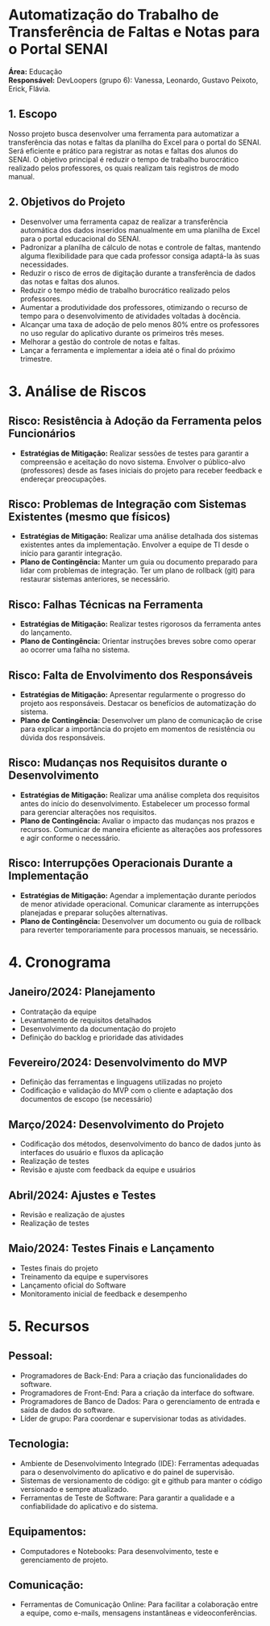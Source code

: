 # Automatização do Trabalho de Transferência de Faltas e Notas para o Portal SENAI

**Área:** Educação  
**Responsável:** DevLoopers (grupo 6): Vanessa, Leonardo, Gustavo Peixoto, Erick, Flávia.

## 1. Escopo
Nosso projeto busca desenvolver uma ferramenta para automatizar a transferência das notas e faltas da planilha do Excel para o portal do SENAI. Será eficiente e prático para registrar as notas e faltas dos alunos do SENAI. O objetivo principal é reduzir o tempo de trabalho burocrático realizado pelos professores, os quais realizam tais registros de modo manual.

## 2. Objetivos do Projeto
- Desenvolver uma ferramenta capaz de realizar a transferência automática dos dados inseridos manualmente em uma planilha de Excel para o portal educacional do SENAI.
- Padronizar a planilha de cálculo de notas e controle de faltas, mantendo alguma flexibilidade para que cada professor consiga adaptá-la às suas necessidades.
- Reduzir o risco de erros de digitação durante a transferência de dados das notas e faltas dos alunos.
- Reduzir o tempo médio de trabalho burocrático realizado pelos professores.
- Aumentar a produtividade dos professores, otimizando o recurso de tempo para o desenvolvimento de atividades voltadas à docência.
- Alcançar uma taxa de adoção de pelo menos 80% entre os professores no uso regular do aplicativo durante os primeiros três meses.
- Melhorar a gestão do controle de notas e faltas.
- Lançar a ferramenta e implementar a ideia até o final do próximo trimestre.

# 3. Análise de Riscos

## Risco: Resistência à Adoção da Ferramenta pelos Funcionários
- **Estratégias de Mitigação:** Realizar sessões de testes para garantir a compreensão e aceitação do novo sistema. Envolver o público-alvo (professores) desde as fases iniciais do projeto para receber feedback e endereçar preocupações.

## Risco: Problemas de Integração com Sistemas Existentes (mesmo que físicos)
- **Estratégias de Mitigação:** Realizar uma análise detalhada dos sistemas existentes antes da implementação. Envolver a equipe de TI desde o início para garantir integração.
- **Plano de Contingência:** Manter um guia ou documento preparado para lidar com problemas de integração. Ter um plano de rollback (git) para restaurar sistemas anteriores, se necessário.

## Risco: Falhas Técnicas na Ferramenta
- **Estratégias de Mitigação:** Realizar testes rigorosos da ferramenta antes do lançamento.
- **Plano de Contingência:** Orientar instruções breves sobre como operar ao ocorrer uma falha no sistema.

## Risco: Falta de Envolvimento dos Responsáveis
- **Estratégias de Mitigação:** Apresentar regularmente o progresso do projeto aos responsáveis. Destacar os benefícios de automatização do sistema.
- **Plano de Contingência:** Desenvolver um plano de comunicação de crise para explicar a importância do projeto em momentos de resistência ou dúvida dos responsáveis.

## Risco: Mudanças nos Requisitos durante o Desenvolvimento
- **Estratégias de Mitigação:** Realizar uma análise completa dos requisitos antes do início do desenvolvimento. Estabelecer um processo formal para gerenciar alterações nos requisitos.
- **Plano de Contingência:** Avaliar o impacto das mudanças nos prazos e recursos. Comunicar de maneira eficiente as alterações aos professores e agir conforme o necessário.

## Risco: Interrupções Operacionais Durante a Implementação
- **Estratégias de Mitigação:** Agendar a implementação durante períodos de menor atividade operacional. Comunicar claramente as interrupções planejadas e preparar soluções alternativas.
- **Plano de Contingência:** Desenvolver um documento ou guia de rollback para reverter temporariamente para processos manuais, se necessário.

# 4. Cronograma

## Janeiro/2024: Planejamento
- Contratação da equipe
- Levantamento de requisitos detalhados
- Desenvolvimento da documentação do projeto
- Definição do backlog e prioridade das atividades

## Fevereiro/2024: Desenvolvimento do MVP
- Definição das ferramentas e linguagens utilizadas no projeto
- Codificação e validação do MVP com o cliente e adaptação dos documentos de escopo (se necessário)

## Março/2024: Desenvolvimento do Projeto
- Codificação dos métodos, desenvolvimento do banco de dados junto às interfaces do usuário e fluxos da aplicação
- Realização de testes
- Revisão e ajuste com feedback da equipe e usuários

## Abril/2024: Ajustes e Testes
- Revisão e realização de ajustes
- Realização de testes

## Maio/2024: Testes Finais e Lançamento
- Testes finais do projeto
- Treinamento da equipe e supervisores
- Lançamento oficial do Software
- Monitoramento inicial de feedback e desempenho

# 5. Recursos

## Pessoal:
- Programadores de Back-End: Para a criação das funcionalidades do software.
- Programadores de Front-End: Para a criação da interface do software.
- Programadores de Banco de Dados: Para o gerenciamento de entrada e saída de dados do software.
- Líder de grupo: Para coordenar e supervisionar todas as atividades.

## Tecnologia:
- Ambiente de Desenvolvimento Integrado (IDE): Ferramentas adequadas para o desenvolvimento do aplicativo e do painel de supervisão.
- Sistemas de versionamento de código: git e github para manter o código versionado e sempre atualizado.
- Ferramentas de Teste de Software: Para garantir a qualidade e a confiabilidade do aplicativo e do sistema.

## Equipamentos:
- Computadores e Notebooks: Para desenvolvimento, teste e gerenciamento de projeto.

## Comunicação:
- Ferramentas de Comunicação Online: Para facilitar a colaboração entre a equipe, como e-mails, mensagens instantâneas e videoconferências.
